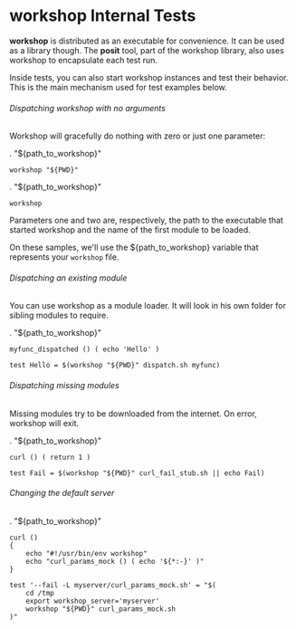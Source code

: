 # **workshop** Internal Tests

**workshop** is distributed as an executable for convenience. It can
be used as a library though. The **posit** tool, part of the workshop
library, also uses workshop to encapsulate each test run.

Inside tests, you can also start workshop instances and test their
behavior. This is the main mechanism used for test examples below.

###### Dispatching workshop with no arguments

Workshop will gracefully do nothing with zero or just one parameter:

[~]:test
	. "${path_to_workshop}"

	workshop "${PWD}"

[~]:test
	. "${path_to_workshop}"

	workshop

Parameters one and two are, respectively, the path to the executable
that started workshop and the name of the first module to be loaded.

On these samples, we'll use the ${path_to_workshop} variable that
represents your `workshop` file.

###### Dispatching an existing module

You can use workshop as a module loader. It will look in his own
folder for sibling modules to require.


[~]:test
	. "${path_to_workshop}"

	myfunc_dispatched () ( echo 'Hello' )

	test Hello = $(workshop "${PWD}" dispatch.sh myfunc)


###### Dispatching missing modules

Missing modules try to be downloaded from the internet. On error,
workshop will exit.

[~]:test
	. "${path_to_workshop}"

	curl () ( return 1 )

	test Fail = $(workshop "${PWD}" curl_fail_stub.sh || echo Fail)

###### Changing the default server

[~]:test
	. "${path_to_workshop}"

	curl ()
	{
		echo "#!/usr/bin/env workshop"
		echo "curl_params_mock () ( echo '${*:-}' )"
	}

	test '--fail -L myserver/curl_params_mock.sh' = "$(
		cd /tmp
		export workshop_server='myserver'
		workshop "${PWD}" curl_params_mock.sh
	)"
